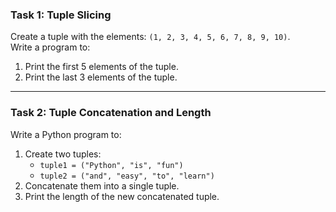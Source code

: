### **Task 1: Tuple Slicing**
Create a tuple with the elements: `(1, 2, 3, 4, 5, 6, 7, 8, 9, 10)`.  
Write a program to:
1. Print the first 5 elements of the tuple.  
2. Print the last 3 elements of the tuple.  

---

### **Task 2: Tuple Concatenation and Length**
Write a Python program to:  
1. Create two tuples:  
   - `tuple1 = ("Python", "is", "fun")`  
   - `tuple2 = ("and", "easy", "to", "learn")`  
2. Concatenate them into a single tuple.  
3. Print the length of the new concatenated tuple.  
